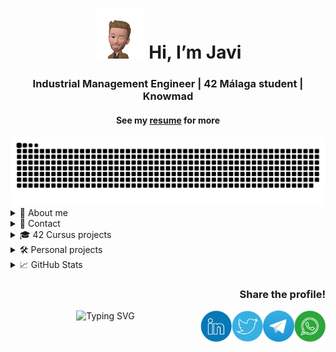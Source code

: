 <h1 align="center"> <img width="80" height="80" src="https://github.com/Javisanchezf/media/blob/main/javisanchezf.webp"> Hi, I’m Javi</img>  </h1>
<h3 align="center">Industrial Management Engineer | 42 Málaga student | Knowmad</h3>
<h4 align="center">See my <a href="https://github.com/Javisanchezf/Javisanchezf/blob/main/CV-FranciscoJavierS%C3%A1nchezFern%C3%A1ndez-EN.pdf" target="_blank">resume</a> for more</h4>

<picture>
  <source
    media="(prefers-color-scheme: dark)"
    srcset="
      https://raw.githubusercontent.com/platane/snk/output/github-contribution-grid-snake-dark.svg
    "
  />
  <source
    media="(prefers-color-scheme: light)"
    srcset="
      https://raw.githubusercontent.com/platane/snk/output/github-contribution-grid-snake.svg
    "
  />
  <img
    alt="github contribution grid snake animation"
    src="https://raw.githubusercontent.com/platane/snk/output/github-contribution-grid-snake.svg"
  />
</picture>

<details>
  <summary>🧍 About me</summary>
<h2 align="center">About me</h2>

<p>I’m a Industrial Management Engineer who is passionate about marketing, startups and technology. I have recently joined the community and I look forward to contributing as much as I can! I love the concepts of open-source, teamwork and knowledge sharing in general creating technology to elevate people, and bullding community.

---

<h2 align="center">My Technical Skills</h2>

<h3>Lenguages</h3>

[![My Skills](https://skillicons.dev/icons?i=c,cpp,python,html,css)](https://skillicons.dev)

<h3>Tools</h3>

[![My Skills](https://skillicons.dev/icons?i=bash,vim,vscode,stackoverflow,github,git,visualstudio,wordpress)](https://skillicons.dev)

</details>

<details>
  <summary>📱 Contact</summary>
<div align="center">
    <h2 align="center">You can reach me by:</h2>
    <p align="center">
      <br/>
      <a href="https://www.linkedin.com/in/javiersanchezf/" target="blank"><img align="center"
         src="https://img.shields.io/badge/LinkedIn-0077B5?style=for-the-badge&logo=linkedin&logoColor=whitE"
         alt="javiersanchezf linkedin" height="30"/></a>
      <a href="mailto:javiersanchezf@hotmail.com" target="blank"><img align="center"
         src="https://img.shields.io/badge/Gmail-D14836?style=for-the-badge&logo=gmail&logoColor=white"
         alt="Javiersanchezf mail" height="30"/></a>
      <a href="https://wa.me/+34633112626" target="blank"><img align="center"
         src="https://img.shields.io/badge/WhatsApp-25D366?style=for-the-badge&logo=whatsapp&logoColor=white"
         alt="Javiersanchezf Whatsapp" height="30"/></a>
      <br>
    </p>
</details>

<details>
  <summary>🎓 42 Cursus projects</summary>
<div align="center">

<h2>42 Cursus projects</h2>

<p align="left">This is my Github profile where you can find all the projects I have completed during my time at 42.</p>

| Nº | Project Name | Description | Status | Grade |
| --- | --- | --- | --- | --- |
| 01 | [libft](../../../42Malaga-libft) | My first own C library | ✅ | 100/100 |
| 02 | [ft_printf](../../../42Malaga-ft_printf)             | Recoding the printf function | ✅ | 100/100 |
| 03 | [get_next_line](../../../42Malaga-get_next_line)     | A function that reads a line from a file descriptor | ✅ | 112/100 |
| 04 | Born2beroot | Setting up a secured server | ✅ | 125/100 |
| 05 | [push_swap](../../../42Malaga-push_swap) | A sorting algorithm using two stacks | ✅ | 100/100 |
| 06 | [minitalk](../../../42Malaga-minitalk)                | A client-server program to exchange messages using signals | ✅ | 125/100 |
| 07 | [FdF](../../../42Malaga-fdf)                          | A 3D wireframe renderer | ✅ | 123/100 |
| 08 | Philosphers | A program that simulates the dining philosophers problem | 🛠️ |  |
| 09 | minishell | A UNIX shell implementation | 🛠️ |  |
| 10 | cub3d | A raycasting 3D game engine | 🔒 |  |
| 11 | miniRT | A raytracing program that generates images from 3D scenes | 🔒 |  |
| 12 | CPP Module 00 | Introduction to C++ | 🔒 |  |
| 13 | CPP Module 01 | Memory allocation and references in C++ | 🔒 |  |
| 14 | CPP Module 02 | Ad-hoc polymorphism, operators overload and canonical classes in C++ | 🔒 |  |
| 15 | CPP Module 03 | Inheritance in C++ | 🔒 |  |
| 16 | CPP Module 04 | Subtype polymorphism, abstract classes, interfaces in C++ | 🔒 |  |
| 17 | CPP Module 05 | Nested classes, exceptions, and file streams in C++ | 🔒 |  |
| 18 | CPP Module 06 | Casts in C++, templates, STL | 🔒 |  |
| 19 | CPP Module 07 | Templates in depth, containers in C++ | 🔒 |  |
| 20 | CPP Module 08 | Templated containers, iterators in C++ | 🔒 |  |
| 21 | NetPractice | Network and system administration exercises | 🔒 |  |
| 22 | ft_containers | Implementation of containers in C++ | 🔒 |  |
| 23 | ft_irc | Implementation of an IRC server | 🔒 |  |
| 24 | webserv | Implementation of a basic HTTP server | 🔒 |  |
| 25 | Inception | Docker-Compose project | 🔒 |  |
| 26 | ft_transcendence | Implementation of a multiplayer game server | 🔒 |  |

---

<div align="center">
<a href="https://github.com/oakoudad/badge42"><img src="https://badge.mediaplus.ma/darkblue/javiersa?1337Badge=off&UM6P=off" alt="javiersa's 42 stats" /></a>
</div>

</div>
</details>

<details>
  <summary>🛠️ Personal projects</summary>
<div align="center">
  Cooming soon...
</details>

<details>
  <summary>📈 GitHub Stats</summary>
<div align="center">

<h2>Github Stats</h2>

![](https://github-readme-stats.vercel.app/api?username=javisanchezf&theme=light&hide_border=true&include_all_commits=false&count_private=false)<br/>

---


![](https://github-profile-trophy.vercel.app/?username=javisanchezf&theme=flat&no-frame=true&no-bg=true&margin-w=4)

---
[![](https://visitcount.itsvg.in/api?id=javisanchezf&icon=3&color=1)](https://visitcount.itsvg.in)

</div>
</details>

<h3 align = right>Share the profile!</h3>

[<img src="https://github.com/Javisanchezf/media/blob/main/whatsapp-icon.png" width="50" height="50" align = right></img>](https://api.whatsapp.com/send?text=Hey!%20Check%20out%20this%20cool%20profile%20I%20found%20on%20Github.%20%0ahttps://github.com/Javisanchezf)
[<img src="https://github.com/Javisanchezf/media/blob/main/telegram-icon.webp" width="50" height="50" align = right></img>](https://t.me/share/url?url=https://github.com/javisanchezf&text=Hey!%20Check%20out%20this%20cool%20profile%20I%20found%20on%20Github.)
[<img src="https://github.com/Javisanchezf/media/blob/main/twitter-icon.png" width="50" height="50" align = right></img>](https://twitter.com/intent/tweet?url=https://github.com/Javisanchezf&text=Hey!%20Check%20out%20this%20cool%20repository%20I%20found%20on%20Github)
[<img src="https://github.com/Javisanchezf/media/blob/main/linkedin-icon.png" width="50" height="50" align = right></img>](https://www.linkedin.com/sharing/share-offsite/?url=https://github.com/javisanchezf)

<p align="center"><img src="https://readme-typing-svg.demolab.com?font=Fira+Code&pause=1000&color=1D5CAE&center=true&vCenter=true&width=435&lines=Creativity+%2B+Knowledge+%3D+Success;Knowmad+as+a+lifestyle;Able+to+work+in+team+and+individual" alt="Typing SVG" /></p>
</body>
